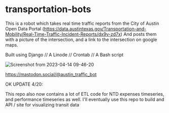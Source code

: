 # transportation-bots

This is a robot which takes real time traffic reports from the City of Austin Open Data Portal (https://data.austintexas.gov/Transportation-and-Mobility/Real-Time-Traffic-Incident-Reports/dx9v-zd7x)
And posts them with a picture of the intersection, and a link to the intersection on google maps. 

Built using Django // A Linode // Crontab // A Bash script


![Screenshot from 2023-04-14 09-46-20](https://user-images.githubusercontent.com/63479105/232082372-0aa54021-fd30-4d77-a241-c2a495ff3de1.png)

https://mastodon.social/@austin_traffic_bot

OK UPDATE 4/20:

This repo also now contains a lot of ETL code for NTD expenses timeseries, and performance timeseries as well. I'll eventually use this repo to build and API / site for visualizing transit data
